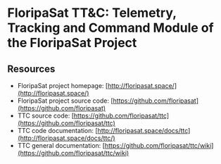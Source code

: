 # FloripaSat TT&amp;C: Telemetry, Tracking and Command Module of the FloripaSat Project

## Resources

* FloripaSat project homepage: [http://floripasat.space/](http://floripasat.space/)
* FloripaSat project source code: [https://github.com/floripasat](https://github.com/floripasat)
* TTC source code: [https://github.com/floripasat/ttc](https://github.com/floripasat/ttc)
* TTC code documentation: [http://floripasat.space/docs/ttc](http://floripasat.space/docs/ttc/)
* TTC general documentation: [https://github.com/floripasat/ttc/wiki](https://github.com/floripasat/ttc/wiki)

